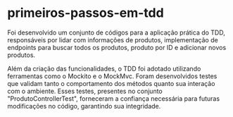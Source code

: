 # primeiros-passos-em-tdd

Foi desenvolvido um conjunto de códigos para a aplicação prática do TDD, responsáveis por lidar com informações 
de produtos, implementação de endpoints para buscar todos os produtos, produto por ID e adicionar novos produtos.

Além da criação das funcionalidades, o TDD foi adotado utilizando ferramentas como o 
Mockito e o MockMvc. Foram desenvolvidos testes que validam tanto o comportamento dos métodos quanto sua 
interação com o ambiente. Esses testes, presentes no conjunto "ProdutoControllerTest", forneceram 
a confiança necessária para futuras modificações no código, garantindo sua integridade.
